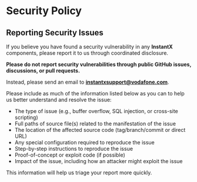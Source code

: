 # Security Policy

## Reporting Security Issues

If you believe you have found a security vulnerability in any **InstantX** components, please report it to us through coordinated disclosure.

**Please do not report security vulnerabilities through public GitHub issues, discussions, or pull requests.**

Instead, please send an email to **instantxsupport@vodafone.com**.

Please include as much of the information listed below as you can to help us better understand and resolve the issue:

  * The type of issue (e.g., buffer overflow, SQL injection, or cross-site scripting)
  * Full paths of source file(s) related to the manifestation of the issue
  * The location of the affected source code (tag/branch/commit or direct URL)
  * Any special configuration required to reproduce the issue
  * Step-by-step instructions to reproduce the issue
  * Proof-of-concept or exploit code (if possible)
  * Impact of the issue, including how an attacker might exploit the issue

This information will help us triage your report more quickly.